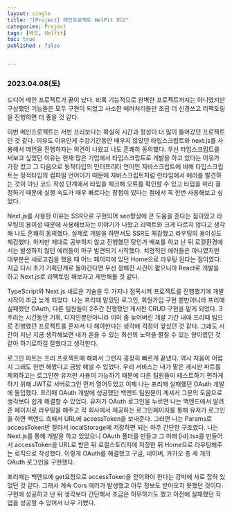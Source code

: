 ```yaml
---
layout: single
title: "[Project] 메인프로젝트 HelFit 회고"
categories: Project
tags: [배포, Helfit]
toc: true
published : false


---
```


###  2023.04.08(토)



드디어 메인 프로젝트가 끝이 났다. 비록 기능적으로 완벽한 프로젝트까지는 아니였지만 구상했던 기능들은 모두 구현이 되었고 사소한 에러처리들만 조금 더 신경쓰고 리팩토링을 진행하면 더 좋을 것 같다. 

이번 메인프로젝트는 저번 프리보다는 확실히 시간과 정성이 더 많이 들어갔던 프로젝트인 것 같다. 이유도 이유인게 수강기간동안 배우지 않았던 타입스크립트와 next.js를 사용해서 메인을 진행하자는 의견이 나왔고 나도 흔쾌히 동의했다. 우선 타입스크립트를 써보고 싶었던 이유는 현재 많은 기업에서 타입스크립트로 개발을 하고 있다는 이유가 가장 컸고 그 다음으로 동적타입의 인터프리터 언어인 자바스크립트에 비해 타입스크립트는 정적타입의 컴파일 언어이기 때문에 자바스크립트처럼 런타임에서 에러를 발견하는 것이 아닌 코드 작성 단계에서 타입을 체크해 오류를 확인할 수 있고 타입을 미리 결정하기 때문에 실행 속도가 매우 빠르다는 장점이 있다는 점에서 꼭 한번 사용해보고 싶었다. 

Next.js를 사용한 이유는 SSR으로 구현되어 seo향상에 큰 도움을 준다는 점이였고 라우팅의 용이성 때문에 사용해보자는 이야기가 나왔고 리액트와 크게 다르지 않다고 생각해 나도 흔쾌히 동의했다. 실제로 개발을 하면서도 SSR도 체감했고 라우팅의 용이성도 체감했다. 하지만 제대로 공부하지 않고 진행했던 탓인가 배포를 하고 난 뒤 로컬환경에서는 발생하지 않던 에러들이 마구 발견되기 시작했다. 치명적인 에러들은 아니였지만 대부분은 새로고침을 했을 때 어느 페이지에 있던 Home으로 라우팅 된다는 점이였다. 지금 다시 초기 기획단계로 돌아간다면 우선 정해진 시간이 짧으니까 React로 개발을 하고 Next.js로 리팩토링 해보자고 제안해볼 것 같다. 

TypeScript와 Next.js 새로운 기술을 두 가지나 접목시켜 프로젝트를 진행했기에 개발 시작이 조금 늦게 되었다. 나는 프리때 맡았던 로그인, 회원가입 구현 뿐만아니라 프리때 실패했던 OAuth, 다른 팀원들이 2주간 진행했던 게시판 CRUD 구현을 맡게 되었다.  3주라는 시간동안 기획, 디자인뿐만아니라 이미 좀 늦어버린 개발 기간 내에 프리때 팀으로 진행했던 프로젝트를 혼자서 다 해야한다는 생각에 걱정이 앞섰던 것 같다. 그래도 시간이 지난 지금 생각해보면 내가 쏟을 수 있는 최선의 노력을 펼칠 수 있는 양이였던 것 같아 하기로하길 잘했다고 생각한다. 

로그인 파트는 프리 프로젝트때 해봐서 그런지 굉장히 빠르게 끝냈다. 역시 처음이 어렵지 그래도 한번 해봤다고 금방 해낼 수 있었다. 우리 서비스는 내가 맡은 게시판 파트를 제외하고는 로그인한 유저만 사용이 가능하기 때문에 다른 팀원들이 테스트하기 편하게 하기 위해 JWT로 서버로그인 먼저 열어두었고 이제 나는 프리때 실패했던 OAuth 개발에 돌입했다. 프리때 OAuth 개발에 성공했던 백엔드 팀원분이 계셔서 그분의 도움으로 생각보다 쉽게 해결할 수 있었다. 유저가 OAuth 로그인을 누르면 나는 백엔드에서 알려준 페이지로 라우팅을 해주고 각 회사에서 제공하는 로그인페이지를 통해 유저가 로그인을 하면 백엔드 측해서 URL에 accessToken을 보내준다. 그러면 나는 Params로 accessToken만 잘라서 localStorage에 저장하면 되는 아주 간단한 구조였다. 나는 Next.js를 통해 개발을 하고 있었으니 OAuth 폴더를 만들고 그 아래 [id].tsx를 만들어서 accessToken을 URL로 받은 뒤 로컬스토리지에 저장한 뒤 Home으로 라우팅해주는 로직으로 작성했다. 이렇게 OAuth를 해결했고 구글, 네이버, 카카오 총 세 개의 OAuth 로그인을 구현했다. 

프리때는 백엔드에 get요청으로 accessToken을 얻어와야 한다는 강박에 사로 잡혀 있었던 것 같다. 그래서 계속 Cors 에러가 발생했고 아무 정보도 받아오지 못했던 것이다. 구현에 성공하고 난 뒤 생각보다 간단해서 조금은 허무하기도 했고 이전에 실패했던 작업을 성공할 수 있어서 너무 기뻤다. 

